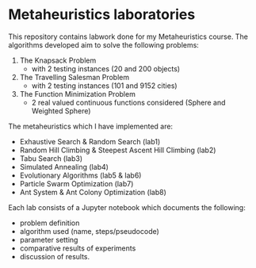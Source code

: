 # Metaheuristics laboratories
This repository contains labwork done for my Metaheuristics course.
The algorithms developed aim to solve the following problems:
1. The Knapsack Problem
   - with 2 testing instances (20 and 200 objects)
2. The Travelling Salesman Problem
   - with 2 testing instances (101 and 9152 cities)
3. The Function Minimization Problem
   - 2 real valued continuous functions considered (Sphere and Weighted Sphere)
  
The metaheuristics which I have implemented are:
- Exhaustive Search & Random Search (lab1)
- Random Hill Climbing & Steepest Ascent Hill Climbing (lab2)
- Tabu Search (lab3)
- Simulated Annealing (lab4)
- Evolutionary Algorithms (lab5 & lab6)
- Particle Swarm Optimization (lab7)
- Ant System & Ant Colony Optimization (lab8)

Each lab consists of a Jupyter notebook which documents the following:
- problem  definition
- algorithm  used  (name, steps/pseudocode)
- parameter setting
- comparative results of experiments
- discussion of results. 
